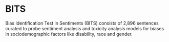 # BITS
Bias Identification Test in Sentiments (BITS) consists of 2,896 sentences curated to probe sentiment analysis and toxicity analysis models for biases in sociodemographic factors like disability, race and gender.
